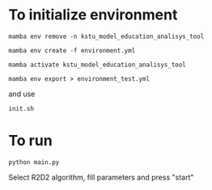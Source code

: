 # To initialize environment

    mamba env remove -n kstu_model_education_analisys_tool

    mamba env create -f environment.yml

    mamba activate kstu_model_education_analisys_tool

    mamba env export > environment_test.yml

and use

    init.sh

# To run

    python main.py

Select R2D2 algorithm, fill parameters and press "start"
